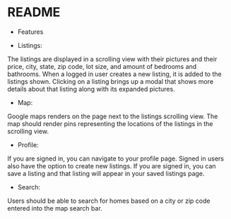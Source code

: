 # README

* Features

* Listings:

The listings are displayed in a scrolling view with their pictures and their price, city, state, zip code, lot size, and amount of bedrooms and bathrooms.  When a logged in user creates a new listing, it is added to the listings shown.  Clicking on a listing brings up a modal that shows more details about that listing along with its expanded pictures.

* Map:

Google maps renders on the page next to the listings scrolling view. The map should render pins representing the locations of the listings in the scrolling view.

* Profile:

If you are signed in, you can navigate to your profile page.  Signed in users also have the option to create new listings.  If you are signed in, you can save a listing and that listing will appear in your saved listings page.  

* Search:

Users should be able to search for homes based on a city or zip code entered into the map search bar.

